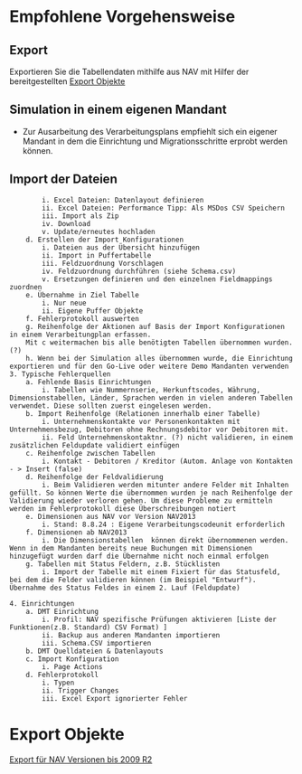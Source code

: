 # Empfohlene Vorgehensweise
        
## Export
Exportieren Sie die Tabellendaten mithilfe aus NAV mit Hilfer der  bereitgestellten [Export Objekte](#Export-Objekte)
## Simulation in einem eigenen Mandant
- Zur Ausarbeitung des Verarbeitungsplans empfiehlt sich ein eigener Mandant in dem die Einrichtung und Migrationsschritte erprobt werden können. 
## Import der Dateien
            i. Excel Dateien: Datenlayout definieren
            ii. Excel Dateien: Performance Tipp: Als MSDos CSV Speichern
            iii. Import als Zip
            iv. Download
            v. Update/erneutes hochladen
        d. Erstellen der Import Konfigurationen
            i. Dateien aus der Übersicht hinzufügen
            ii. Import in Puffertabelle
            iii. Feldzuordnung Vorschlagen
            iv. Feldzuordnung durchführen (siehe Schema.csv)
            v. Ersetzungen definieren und den einzelnen Fieldmappings zuordnen
        e. Übernahme in Ziel Tabelle
            i. Nur neue
            ii. Eigene Puffer Objekte
        f. Fehlerprotokoll auswerten
        g. Reihenfolge der Aktionen auf Basis der Import Konfigurationen in einem Verarbeitungplan erfassen.
        Mit c weitermachen bis alle benötigten Tabellen übernommen wurden. (?) 
        h. Wenn bei der Simulation alles übernommen wurde, die Einrichtung exportieren und für den Go-Live oder weitere Demo Mandanten verwenden
    3. Typische Fehlerquellen
        a. Fehlende Basis Einrichtungen
            i. Tabellen wie Nummernserie, Herkunftscodes, Währung, Dimensionstabellen, Länder, Sprachen werden in vielen anderen Tabellen verwendet. Diese sollten zuerst eingelesen werden. 
        b. Import Reihenfolge (Relationen innerhalb einer Tabelle) 
            i. Unternehmenskontakte vor Personenkontakten mit Unternehmensbezug, Debitoren ohne Rechnungsdebitor vor Debitoren mit. 
            ii. Feld Unternehmenskontaktnr. (?) nicht validieren, in einem zusätzlichen Feldupdate validiert einfügen
        c. Reihenfolge zwischen Tabellen
            i. Kontakt - Debitoren / Kreditor (Autom. Anlage von Kontakten - > Insert (false)
        d. Reihenfolge der Feldvalidierung
            i. Beim Validieren werden mitunter andere Felder mit Inhalten gefüllt. So können Werte die übernommen wurden je nach Reihenfolge der Validierung wieder verloren gehen. Um diese Probleme zu ermitteln werden im Fehlerprotokoll diese Überschreibungen notiert
        e. Dimensionen aus NAV vor Version NAV2013
            i. Stand: 8.8.24 : Eigene Verarbeitungscodeunit erforderlich
        f. Dimensionen ab NAV2013
            i. Die Dimensionstabellen  können direkt übernommenen werden. Wenn in dem Mandanten bereits neue Buchungen mit Dimensionen hinzugefügt wurden darf die Übernahme nicht noch einmal erfolgen
        g. Tabellen mit Status Feldern, z.B. Stücklisten
            i. Import der Tabelle mit einem Fixiert für das Statusfeld, bei dem die Felder validieren können (im Beispiel "Entwurf"). Übernahme des Status Feldes in einem 2. Lauf (Feldupdate) 
            
    4. Einrichtungen
        a. DMT Einrichtung
            i. Profil: NAV spezifische Prüfungen aktivieren [Liste der Funktionen(z.B. Standard) CSV Format) ]
            ii. Backup aus anderen Mandanten importieren
            iii. Schema.CSV importieren
        b. DMT Quelldateien & Datenlayouts
        c. Import Konfiguration
            i. Page Actions
        d. Fehlerprotokoll
            i. Typen
            ii. Trigger Changes
            iii. Excel Export ignorierter Fehler

# Export Objekte
[Export für NAV Versionen bis 2009 R2](https://github.com/AndreasRascher/DMT/blob/NAV-Upgrade-Helper/Docs/images/DMT_ExportObjects_NAVClassic.png)
